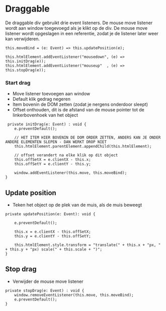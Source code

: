 # Draggable

De draggable div gebruikt drie event listeners. De mouse move listener wordt aan window toegevoegd als je klikt op de div.
De mouse move listener wordt opgeslagen in een referentie, zodat je de listener later weer kan verwijderen.

```
this.moveBind = (e: Event) => this.updatePosition(e);

this.htmlElement.addEventListener("mousedown", (e) => this.initDrag(e));
this.htmlElement.addEventListener("mouseup"  , (e) => this.stopDrag(e));  
```

### Start drag
- Move listener toevoegen aan window
- Default klik gedrag negeren
- Item bovenin de DOM zetten (zodat je nergens onderdoor sleept)
- Offset onthouden, dit is de afstand van de mouse pointer tot de linkerbovenhoek van het object

```
 private initDrag(e: Event) : void {
    e.preventDefault();
    
    // HET ITEM HIER BOVENIN DE DOM ORDER ZETTEN, ANDERS KAN JE ONDER ANDERE ELEMENTEN SLEPEN - DAN WERKT DROP NIET
    this.htmlElement.parentElement.appendChild(this.htmlElement);     

    // offset verandert na elke klik op dit object
    this.offSetX = e.clientX - this.x;
    this.offSetY = e.clientY - this.y;  
    
    window.addEventListener(this.move, this.moveBind);
}
```

## Update position
- Teken het object op de plek van de muis, als de muis beweegt

```   
private updatePosition(e: Event): void {
            
    e.preventDefault();

    this.x = e.clientX - this.offSetX;
    this.y = e.clientY - this.offSetY;

    this.htmlElement.style.transform = "translate(" + this.x + "px, " + this.y + "px) scale(" + this.scale + ")";
}
```

## Stop drag
- Verwijder de mouse move listener

```   
private stopDrag(e: Event) : void {
    window.removeEventListener(this.move, this.moveBind);
    e.preventDefault();
}
```
